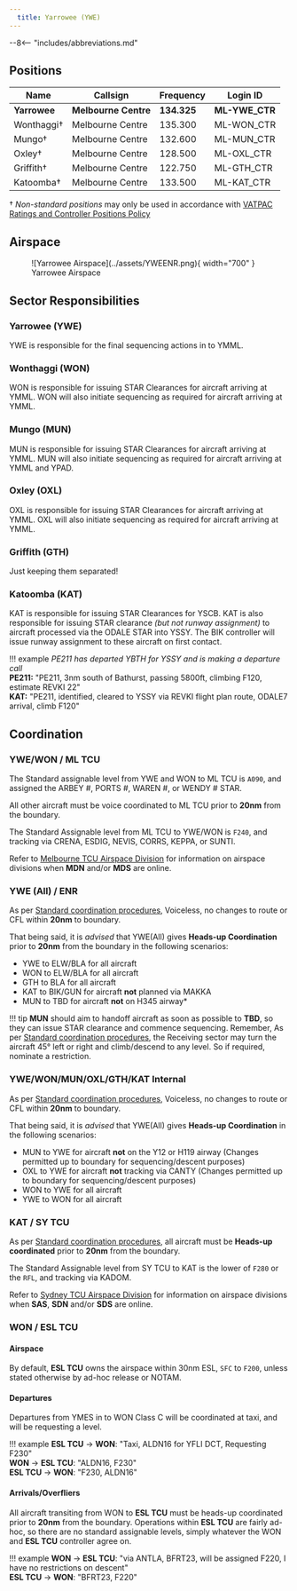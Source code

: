 ```yaml
---
  title: Yarrowee (YWE)
---
```


--8<-- "includes/abbreviations.md"
## Positions

| Name | Callsign | Frequency | Login ID |
| ---- | -------- | --------- | -------- |
| **Yarrowee** | **Melbourne Centre** | **134.325** | **ML-YWE_CTR** |
| Wonthaggi† | Melbourne Centre | 135.300 | ML-WON_CTR |
| Mungo† | Melbourne Centre | 132.600 | ML-MUN_CTR |
| Oxley† | Melbourne Centre | 128.500 | ML-OXL_CTR |
| Griffith† | Melbourne Centre | 122.750 | ML-GTH_CTR |
| Katoomba† | Melbourne Centre | 133.500 | ML-KAT_CTR |

† *Non-standard positions* may only be used in accordance with [VATPAC Ratings and Controller Positions Policy](https://vatpac.org/publications/policies)

## Airspace

<figure markdown>
![Yarrowee Airspace](../assets/YWEENR.png){ width="700" }
  <figcaption>Yarrowee Airspace</figcaption>
</figure>

## Sector Responsibilities
### Yarrowee (YWE)
YWE is responsible for the final sequencing actions in to YMML.

### Wonthaggi (WON)
WON is responsible for issuing STAR Clearances for aircraft arriving at YMML. WON will also initiate sequencing as required for aircraft arriving at YMML.

### Mungo (MUN)
MUN is responsible for issuing STAR Clearances for aircraft arriving at YMML. MUN will also initiate sequencing as required for aircraft arriving at YMML and YPAD.

### Oxley (OXL)
OXL is responsible for issuing STAR Clearances for aircraft arriving at YMML. OXL will also initiate sequencing as required for aircraft arriving at YMML.

### Griffith (GTH)
Just keeping them separated!

### Katoomba (KAT)
KAT is responsible for issuing STAR Clearances for YSCB.  KAT is also responsible for issuing STAR clearance *(but not runway assignment)* to aircraft processed via the ODALE STAR into YSSY. The BIK controller will issue runway assignment to these aircraft on first contact.

!!! example
    *PE211 has departed YBTH for YSSY and is making a departure call*  
    **PE211:** "PE211, 3nm south of Bathurst, passing 5800ft, climbing F120, estimate REVKI 22"  
    **KAT:** "PE211, identified, cleared to YSSY via REVKI flight plan route, ODALE7 arrival, climb F120"

## Coordination

### YWE/WON / ML TCU

The Standard assignable level from YWE and WON to ML TCU is `A090`, and assigned the ARBEY #, PORTS #, WAREN #, or WENDY # STAR.

All other aircraft must be voice coordinated to ML TCU prior to **20nm** from the boundary.

The Standard Assignable level from ML TCU to YWE/WON is `F240`, and tracking via CRENA, ESDIG, NEVIS, CORRS, KEPPA, or SUNTI.

Refer to [Melbourne TCU Airspace Division](../../../terminal/melbourne/#airspace-division) for information on airspace divisions when **MDN** and/or **MDS** are online.
### YWE (All) / ENR

As per [Standard coordination procedures](../../../controller-skills/coordination/#enr-enr), Voiceless, no changes to route or CFL within **20nm** to boundary.

That being said, it is *advised* that YWE(All) gives **Heads-up Coordination** prior to **20nm** from the boundary in the following scenarios:  
- YWE to ELW/BLA for all aircraft  
- WON to ELW/BLA for all aircraft  
- GTH to BLA for all aircraft  
- KAT to BIK/GUN for aircraft **not** planned via MAKKA  
- MUN to TBD for aircraft **not** on H345 airway*

!!! tip
    **MUN** should aim to handoff aircraft as soon as possible to **TBD**, so they can issue STAR clearance and commence sequencing. Remember, As per [Standard coordination procedures](../../../controller-skills/coordination/#handoffs), the Receiving sector may turn the aircraft 45° left or right and climb/descend to any level. So if required, nominate a restriction.

### YWE/WON/MUN/OXL/GTH/KAT Internal

As per [Standard coordination procedures](../../../controller-skills/coordination/#enr-enr), Voiceless, no changes to route or CFL within **20nm** to boundary.

That being said, it is *advised* that YWE(All) gives **Heads-up Coordination** in the following scenarios:  
- MUN to YWE for aircraft **not** on the Y12 or H119 airway (Changes permitted up to boundary for sequencing/descent purposes)  
- OXL to YWE for aircraft **not** tracking via CANTY (Changes permitted up to boundary for sequencing/descent purposes)  
- WON to YWE for all aircraft  
- YWE to WON for all aircraft  

### KAT / SY TCU

As per [Standard coordination procedures](../../../controller-skills/coordination/#enr-tcu), all aircraft must be **Heads-up coordinated** prior to **20nm** from the boundary.  

The Standard Assignable level from SY TCU to KAT is the lower of `F280` or the `RFL`, and tracking via KADOM.

Refer to [Sydney TCU Airspace Division](../../../terminal/sydney/#airspace-division) for information on airspace divisions when **SAS**, **SDN** and/or **SDS** are online.

### WON / ESL TCU
#### Airspace
By default, **ESL TCU** owns the airspace within 30nm ESL, `SFC` to `F200`, unless stated otherwise by ad-hoc release or NOTAM.
#### Departures
Departures from YMES in to WON Class C will be coordinated at taxi, and will be requesting a level.

!!! example
    <span class="coldline">**ESL TCU** -> **WON**</span>: "Taxi, ALDN16 for YFLI DCT, Requesting F230"  
    <span class="coldline">**WON** -> **ESL TCU**</span>: "ALDN16, F230"  
    <span class="coldline">**ESL TCU** -> **WON**</span>: "F230, ALDN16"  

#### Arrivals/Overfliers
All aircraft transiting from WON to **ESL TCU** must be heads-up coordinated prior to **20nm** from the boundary. Operations within **ESL TCU** are fairly ad-hoc, so there are no standard assignable levels, simply whatever the WON and **ESL TCU** controller agree on.

!!! example
    <span class="hotline">**WON** -> **ESL TCU**</span>: "via ANTLA, BFRT23, will be assigned F220, I have no restrictions on descent"  
    <span class="hotline">**ESL TCU** -> **WON**</span>: "BFRT23, F220"  
